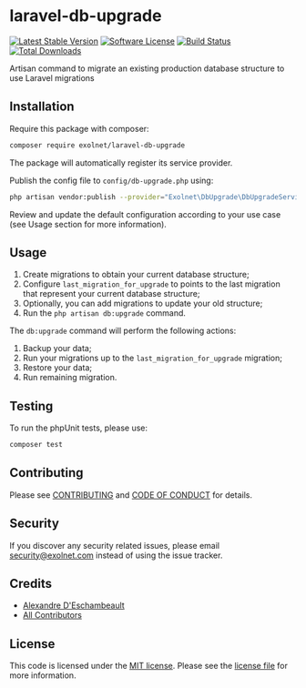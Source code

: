 # laravel-db-upgrade

[![Latest Stable Version](https://poser.pugx.org/eXolnet/laravel-db-upgrade/v/stable?format=flat-square)](https://packagist.org/packages/eXolnet/laravel-db-upgrade)
[![Software License](https://img.shields.io/badge/license-MIT-brightgreen.svg?style=flat-square)](LICENSE.md)
[![Build Status](https://img.shields.io/travis/eXolnet/laravel-db-upgrade/master.svg?style=flat-square)](https://travis-ci.org/eXolnet/laravel-db-upgrade)
[![Total Downloads](https://img.shields.io/packagist/dt/eXolnet/laravel-db-upgrade.svg?style=flat-square)](https://packagist.org/packages/eXolnet/laravel-db-upgrade)

Artisan command to migrate an existing production database structure to use Laravel migrations

## Installation

Require this package with composer:

``` bash
composer require exolnet/laravel-db-upgrade
```

The package will automatically register its service provider.

Publish the config file to `config/db-upgrade.php` using:

``` bash
php artisan vendor:publish --provider="Exolnet\DbUpgrade\DbUpgradeServiceProvider"
```

Review and update the default configuration according to your use case (see Usage section for more information).

## Usage

1. Create migrations to obtain your current database structure;
2. Configure `last_migration_for_upgrade` to points to the last migration that represent your current database structure;
3. Optionally, you can add migrations to update your old structure;
4. Run the `php artisan db:upgrade` command.

The `db:upgrade` command will perform the following actions:

1. Backup your data;
2. Run your migrations up to the `last_migration_for_upgrade` migration;
3. Restore your data;
4. Run remaining migration.

## Testing

To run the phpUnit tests, please use:

``` bash
composer test
```

## Contributing

Please see [CONTRIBUTING](CONTRIBUTING.md) and [CODE OF CONDUCT](CODE_OF_CONDUCT.md) for details.

## Security

If you discover any security related issues, please email security@exolnet.com instead of using the issue tracker.

## Credits

- [Alexandre D'Eschambeault](https://github.com/xel1045)
- [All Contributors](../../contributors)

## License

This code is licensed under the [MIT license](http://choosealicense.com/licenses/mit/). 
Please see the [license file](LICENSE) for more information.
